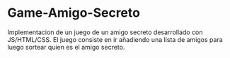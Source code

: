 # Game-Amigo-Secreto
Implementacion de un juego de un amigo secreto desarrollado con JS/HTML/CSS. El juego consiste en ir añadiendo una lista de amigos para luego sortear quien es el amigo secreto.
